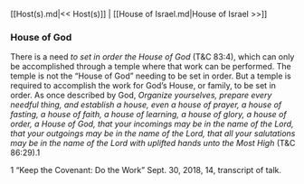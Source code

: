 [[Host(s).md|<< Host(s)]]  |  [[House of Israel.md|House of Israel >>]]

### House of God
There is a need *to set in order the House of God* (T&C 83:4), which can only be accomplished through a temple where that work can be performed. The temple is not the “House of God” needing to be set in order. But a temple is required to accomplish the work for God’s House, or family, to be set in order. As once described by God, *Organize yourselves, prepare every needful thing, and establish a house, even a house of prayer, a house of fasting, a house of faith, a house of learning, a house of glory, a house of order, a House of God, that your incomings may be in the name of the Lord, that your outgoings may be in the name of the Lord, that all your salutations may be in the name of the Lord with uplifted hands unto the Most High* (T&C 86:29).1



1 “Keep the Covenant: Do the Work” Sept. 30, 2018, 14, transcript of talk.